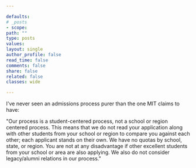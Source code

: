 ```yaml
---

defaults:
# _posts
- scope:
path: ""
type: posts
values:
layout: single
author_profile: false
read_time: false
comments: false
share: false
related: false
classes: wide

---
```


I've never seen an admissions process purer than the one MIT claims to have:

"Our process is a student-centered process, not a school or region centered process. This means that we do not read your application along with other students from your school or region to compare you against each other; each applicant stands on their own. We have no quotas by school, state, or region. You are not at any disadvantage if other excellent students from your school or area are also applying. We also do not consider legacy/alumni relations in our process."